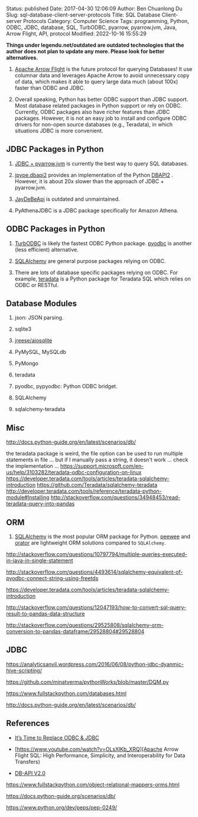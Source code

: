 Status: published
Date: 2017-04-30 12:06:09
Author: Ben Chuanlong Du
Slug: sql-database-client-server-protocols
Title: SQL Database Client-server Protocols
Category: Computer Science
Tags: programming, Python, ODBC, JDBC, database, SQL, TurbODBC, pyarrow, pyarrow.jvm, Java, Arrow Flight, API, protocol
Modified: 2022-10-16 15:55:29

**Things under legendu.net/outdated are outdated technologies that the author does not plan to update any more. Please look for better alternatives.**

1. [Apache Arrow Flight](https://www.legendu.net/misc/blog/tips-on-apache-arrow-flight-sql)
    is the future protocol for querying Databases!
    It use columnar data and leverages Apache Arrow to avoid unnecessary copy of data,
    which makes it able to query large data much (about 100x) faster than ODBC and JDBC.

2. Overall speaking,
    Python has better ODBC support than JDBC support.
    Most database related packages in Python support or rely on ODBC.
    Currently, 
    ODBC packages also have richer features than JDBC packages.
    However,
    it is not an easy job to install and configure ODBC drivers for non-open source databases (e.g., Teradata),
    in which situations JDBC is more convenient.

## JDBC Packages in Python

1. [JDBC + pyarrow.jvm](https://uwekorn.com/2020/12/30/fast-jdbc-revisited.html)
    is currently the best way to query SQL databases. 

2. [jpype.dbapi2](https://jpype.readthedocs.io/en/latest/dbapi2.html#)
    provides an implementation of 
    the Python [DBAPI2](https://peps.python.org/pep-0249/)
    .
    However, 
    it is about 20x slower than the approach of JDBC + pyarrow.jvm.

3. [JayDeBeApi](https://github.com/baztian/jaydebeapi)
    is outdated and unmaintained.

4. PyAthenaJDBC is a JDBC package specifically for Amazon Athena.

## ODBC Packages in Python

1. [TurbODBC](https://github.com/blue-yonder/turbodbc)
    is likely the fastest ODBC Python package.
    [pyodbc](https://github.com/mkleehammer/pyodbc)
    is another (less efficient) alternative.

2. [SQLAlchemy](https://github.com/sqlalchemy/sqlalchemy)
    are general purpose packages relying on ODBC.

2. There are lots of database specific packages relying on ODBC.
    For example,
    [teradata](https://github.com/Teradata/PyTd)
    is a Python package for Teradata SQL which relies on ODBC or RESTful.

## Database Modules

1. json: JSON parsing.

2. sqlite3

3. [jreese/aiosqlite](https://github.com/jreese/aiosqlite)

4. PyMySQL, MySQLdb

5. PyMongo

6. teradata

7. pyodbc, pypyodbc: Python ODBC bridget.

8. SQLAlchemy

9. sqlalchemy-teradata


## Misc

http://docs.python-guide.org/en/latest/scenarios/db/


the teradata package is weird, the file option can be used to run multiple statements in file ...
but if I manually pass a string, it doesn't work ... check the implementation ...
https://support.microsoft.com/en-us/help/3103282/teradata-odbc-configuration-on-linux
https://developer.teradata.com/tools/articles/teradata-sqlalchemy-introduction
https://github.com/Teradata/sqlalchemy-teradata
http://developer.teradata.com/tools/reference/teradata-python-module#Installing
http://stackoverflow.com/questions/34948453/read-teradata-query-into-pandas


## ORM

1. [SQLAlchemy](https://www.sqlalchemy.org/)
    is the most popular ORM package for Python.
    [peewee](https://github.com/coleifer/peewee)
    and
    [orator](https://github.com/sdispater/orator)
    are lightweight ORM solutions compared to `SQLAlchemy`.


http://stackoverflow.com/questions/10797794/multiple-queries-executed-in-java-in-single-statement

http://stackoverflow.com/questions/4493614/sqlalchemy-equivalent-of-pyodbc-connect-string-using-freetds

https://developer.teradata.com/tools/articles/teradata-sqlalchemy-introduction

http://stackoverflow.com/questions/12047193/how-to-convert-sql-query-result-to-pandas-data-structure

http://stackoverflow.com/questions/29525808/sqlalchemy-orm-conversion-to-pandas-dataframe/29528804#29528804


## JDBC

https://analyticsanvil.wordpress.com/2016/06/08/python-jdbc-dyanmic-hive-scripting/

https://github.com/minatverma/pythonWorks/blob/master/DQM.py

https://www.fullstackpython.com/databases.html

http://docs.python-guide.org/en/latest/scenarios/db/

## References

- [It’s Time to Replace ODBC & JDBC](https://www.dremio.com/blog/is-time-to-replace-odbc-jdbc/)

- [https://www.youtube.com/watch?v=OLsXlKb_XRQ](Apache Arrow Flight SQL: High Performance, Simplicity, and Interoperability for Data Transfers)

- [DB-API V2.0](https://www.python.org/dev/peps/pep-0249/)

https://www.fullstackpython.com/object-relational-mappers-orms.html

https://docs.python-guide.org/scenarios/db/

https://www.python.org/dev/peps/pep-0249/
